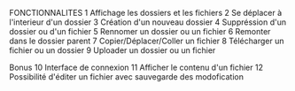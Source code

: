 FONCTIONNALITES
	1 Affichage les dossiers et les fichiers
    2 Se déplacer à l'interieur d'un dossier
	3 Création d'un nouveau dossier
	4 Suppréssion d'un dossier ou d'un fichier
	5 Rennomer un dossier ou un fichier
	6 Remonter dans le dossier parent
	7 Copier/Déplacer/Coller un fichier
	8 Télécharger un fichier ou un dossier
	9 Uploader un dossier ou un fichier
	
Bonus
	10 Interface de connexion
    11 Afficher le contenu d'un fichier
    12 Possibilité d'éditer un fichier avec sauvegarde des modofication